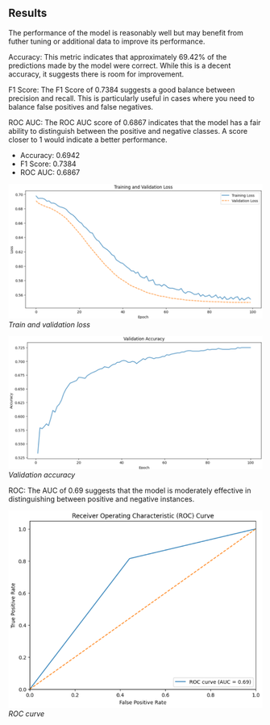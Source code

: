 ## Results

The performance of the model is reasonably well but may benefit from futher tuning or additional data to improve its performance.

Accuracy: This metric indicates that approximately 69.42% of the predictions made by the model were correct. While this is a decent accuracy, it suggests there is room for improvement.

F1 Score: The F1 Score of 0.7384 suggests a good balance between precision and recall. This is particularly useful in cases where you need to balance false positives and false negatives.

ROC AUC: The ROC AUC score of 0.6867 indicates that the model has a fair ability to distinguish between the positive and negative classes. A score closer to 1 would indicate a better performance.

- Accuracy: 0.6942 
- F1 Score: 0.7384 
- ROC AUC: 0.6867

![train](./images/train.png)
*Train and validation loss*

![acc](./images/acc.png)
*Validation accuracy*


ROC: The AUC of 0.69 suggests that the model is moderately effective in distinguishing between positive and negative instances.

![roc](./images/roc.png)
*ROC curve*




<link rel="stylesheet" type="text/css" href="./styles.css">
